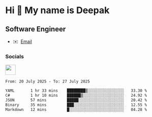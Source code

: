 Hi 👋 My name is Deepak
=======================

Software Engineer
-----------------
* ✉️  [Email](mailto:kumar.neu19@gmail.com)


### Socials

<p align="left"><a href="https://www.linkedin.com/in/deepak94kumar" target="_blank" rel="noreferrer"><img src="https://raw.githubusercontent.com/danielcranney/readme-generator/main/public/icons/socials/linkedin.svg" width="32" height="32" /></a></p>

<!--START_SECTION:waka-->

```txt
From: 20 July 2025 - To: 27 July 2025

YAML       1 hr 33 mins    ████████▒░░░░░░░░░░░░░░░░   33.30 %
C#         1 hr 10 mins    ██████▒░░░░░░░░░░░░░░░░░░   24.92 %
JSON       57 mins         █████░░░░░░░░░░░░░░░░░░░░   20.42 %
Binary     35 mins         ███░░░░░░░░░░░░░░░░░░░░░░   12.55 %
Markdown   12 mins         █░░░░░░░░░░░░░░░░░░░░░░░░   04.28 %
```

<!--END_SECTION:waka-->
